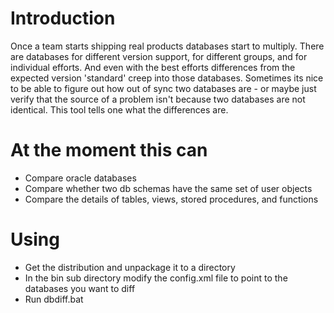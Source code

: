 # Introduction #

Once a team starts shipping real products databases start to multiply.  There are databases for different version support, for different groups, and for individual efforts.  And even with the best efforts differences from the expected version 'standard' creep into those databases.  Sometimes its nice to be able to figure out how out of sync two databases are - or maybe just verify that the source of a problem isn't because two databases are not identical.  This tool tells one what the differences are.

# At the moment this can #
  * Compare oracle databases
  * Compare whether two db schemas have the same set of user objects
  * Compare the details of tables, views, stored procedures, and functions

# Using #
  * Get the distribution and unpackage it to a directory
  * In the bin sub directory modify the config.xml file to point to the databases you want to diff
  * Run dbdiff.bat